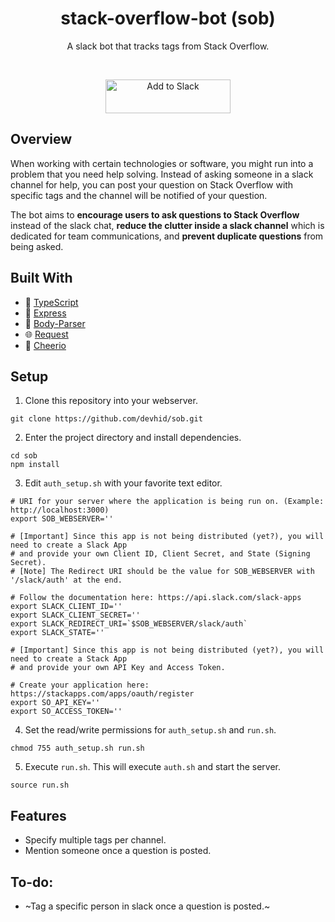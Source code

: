 <h1 align="center">stack-overflow-bot (sob)</h1>
<p align="center">A slack bot that tracks tags from Stack Overflow.</p>

<br>
<p align="center"><a href="https://slack.com/oauth/authorize?scope=users%3Aread,incoming-webhook,team%3Aread,bot,channels%3Aread,chat%3Awrite%3Abot&client_id=382846627254.393789273477&state=HBklMAPepNkopjePlumEOZgt"><img alt="Add to Slack" height="54" width="200" src="https://platform.slack-edge.com/img/add_to_slack@2x.png" srcset="https://platform.slack-edge.com/img/add_to_slack.png 1x, https://platform.slack-edge.com/img/add_to_slack@2x.png 2x" /></a></p>


## Overview
When working with certain technologies or software, you might run into a problem that you need help solving. Instead of asking someone in a slack channel for help, you can post your question on Stack Overflow with specific tags and the channel will be notified of your question. 

The bot aims to **encourage users to ask questions to Stack Overflow** instead of the slack chat, **reduce the clutter inside a slack channel** which is dedicated for team communications, and **prevent duplicate questions** from being asked.

## Built With
  * :high_brightness: [TypeScript](https://www.typescriptlang.org/)
  * :rocket: [Express](https://expressjs.com/)
  * :wrench: [Body-Parser](https://github.com/expressjs/body-parser)
  * :globe_with_meridians: [Request](https://github.com/request/request)
  * :trident: [Cheerio](https://cheerio.js.org/)
  
## Setup
1. Clone this repository into your webserver.
  ```
  git clone https://github.com/devhid/sob.git
  ```
  
2. Enter the project directory and install dependencies.
  ```
  cd sob
  npm install
  ```
3. Edit `auth_setup.sh` with your favorite text editor.
  ```
  # URI for your server where the application is being run on. (Example: http://localhost:3000)
  export SOB_WEBSERVER=''

  # [Important] Since this app is not being distributed (yet?), you will need to create a Slack App
  # and provide your own Client ID, Client Secret, and State (Signing Secret).
  # [Note] The Redirect URI should be the value for SOB_WEBSERVER with '/slack/auth' at the end.

  # Follow the documentation here: https://api.slack.com/slack-apps
  export SLACK_CLIENT_ID=''
  export SLACK_CLIENT_SECRET=''
  export SLACK_REDIRECT_URI=`$SOB_WEBSERVER/slack/auth`
  export SLACK_STATE=''

  # [Important] Since this app is not being distributed (yet?), you will need to create a Stack App
  # and provide your own API Key and Access Token.

  # Create your application here: https://stackapps.com/apps/oauth/register
  export SO_API_KEY=''
  export SO_ACCESS_TOKEN=''
  ```
4. Set the read/write permissions for `auth_setup.sh` and `run.sh`.
  ```
  chmod 755 auth_setup.sh run.sh
  ```
5. Execute `run.sh`. This will execute `auth.sh` and start the server.
  ```
  source run.sh
  ```
## Features
  * Specify multiple tags per channel.
  * Mention someone once a question is posted.

## To-do:
  * ~Tag a specific person in slack once a question is posted.~
 
